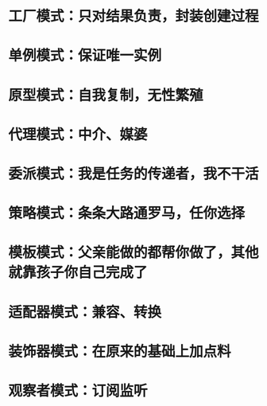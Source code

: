 # 工厂模式：只对结果负责，封装创建过程  
# 单例模式：保证唯一实例  
# 原型模式：自我复制，无性繁殖  
# 代理模式：中介、媒婆  
# 委派模式：我是任务的传递者，我不干活    
# 策略模式：条条大路通罗马，任你选择  
# 模板模式：父亲能做的都帮你做了，其他就靠孩子你自己完成了  
# 适配器模式：兼容、转换  
# 装饰器模式：在原来的基础上加点料  
# 观察者模式：订阅监听  

